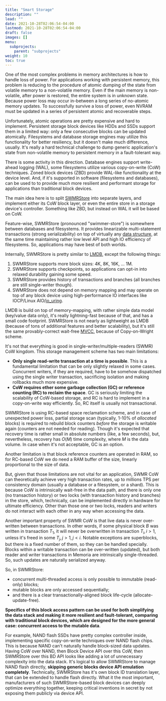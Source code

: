 ```yaml
---
title: "Smart Storage"
description: ""
lead: ""
date: 2021-10-28T02:06:54-04:00
lastmod: 2021-10-28T02:06:54-04:00
draft: false
images: []
menu: 
  subprojects:
    parent: "subprojects"
weight: 10
toc: true
---
```


One of the most complex problems in memory architectures is how to handle loss of power. For applications working with persistent memory, this problem is reducing to the procedure of atomic dumping of the state from volatile memory to a non-volatile memory. Even if the main memory is non-volatile, after power is restored, the entire system is in unknown state. Because power loss may occur in-between a long series of no-atomic memory updates. To successfully survive a loss of power, even NVRAM must be updated in a series of persistent atomic and recoverable steps.

Unfortunately, atomic operations are pretty expensive and hard to implement. Persistent storage block devices like HDDs and SSDs support them in a limited way: only a few consecutive blocks can be updated atomically. Filesystems and database storage engines may utilize this functionality for better resiliency, but it doesn't make much difference, usually. It's really a hard technical challenge to dump generic application's state from non-volatile memory to persistent memory in a fault-tolerant way.

There is some activity in this direction. Database engines support write-ahead logging (WAL), some filesystems utilize various copy-on-write (CoW) techniques. Zoned block devices (ZBD) provide WAL-like functionality at the device level. And, if it's supported in software (filesystems and databases), can be used to to provide much more resilient and performant storage for applications than traditional block devices.

The main idea here is to split [SWMRStore](/docs/dbfs/swmr-store) into separate layers, and implement either its CoW block layer, or even the entire store in a storage device's controller. Something like ZBD, but instead on WAL it will be based on CoW.

Feature-wise, SWMRStore (pronounced "swimmer-store") is somewhere between databases and filesystems. It provides linearizable multi-statement transactions (strong serializability) on top of virtually any [data structure](/docs/overview/data-structure), at the same time maintaining rather low level API and high IO efficiency of filesystems. So, applications may have best of both worlds.

Internally, SWMRStore is pretty similar to [LMDB](http://www.lmdb.tech/doc/), except the following things:

1. SWMRStore supports more block sizes: 4K, 8K, 16K, ... 1M. 
1. SWMRStore supports checkpoints, so applications can opt-in into relaxed durability gaining some speed. 
1. SWMRStore provides history of transactions and branches (all branches are still single-writer though).
1. SWMRStore does not depend on memory mapping and may operate on top of any block device using high-performance IO interfaces like IOCP/Linux AIO/[io_uring](https://en.wikipedia.org/wiki/Io_uring).

LMDB is build on top of memory-mapping, with rather simple data model (key/value data only), it's really lightning-fast because of that, and has a small code footprint. SWMRStore is not nearly as lightweight as LMDB (because of tons of additional features and better scalability), but it's still the same provably-correct wait-free [MVCC](https://en.wikipedia.org/wiki/Multiversion_concurrency_control), because of Copy-on-Wright scheme.

It's not that everything is good in single-writer/multiple-readers (SWMR) CoW kingdom. This storage management scheme has two main limitations:

* **Only single read-write transaction at a time is possible**. This is a fundamental limitation that can be only slightly relaxed in some cases. Concurrent writers, if they are required, have to be somehow dispatched using the single writer transaction, sacrificing isolation and making rollbacks much more expensive.
* **CoW requires ether some garbage collection (GC) or reference counting (RC) to reclaim the space**. GC is seriously limiting the scalability of CoW-based storage, and RC is hard to implement in a copy-on-write way efficiently. So, RC itself is usually not transactional. 

SWMRStore is using RC-based space reclamation scheme, and in case of unexpected power loss, partial storage scan (typically, 1-10% of *allocated* blocks) is required to rebuild block counters *before* the storage is writable again (counters are not needed for reading). Though it's expected that recovery time is rather small in absolute numbers (like, a few seconds), but, nevertheless, recovery has $O(M)$ time complexity, where $M$ is the data volume. In case when it's not acceptable, GC is an option.

Another limitation is that block reference counters are operated in RAM, so for RC-based CoW we do need a RAM buffer of the size, linearly proportional to the size of data.

But, given that those limitations are not vital for an application, SWMR CoW can theoretically achieve very high transaction rates, up to millions TPS per consistency domain (usually a database or a filesystem, or a shard). This is because CoW is intrinsically wait-free in the data path, and there is only one (no transaction history) or two locks (with transaction history and branches) in the store, which, technically, can be implemented directly in hardware for ultimate efficiency. Other than those one or two locks, readers and writers do not interact with each other in any way when accessing the data.

Another important property of SWMR CoW is that live data is never over-written between transactions. In other words, if some physical block $B$ was written in transaction $T_1$, it will never be overwritten in transaction $T_i, i>1$, unless it's freed in some $T_j, j > 1, j < i$. Notable exceptions are superblocks, but there is a fixed number of them, so they can be handled specially. Blocks within a writable transaction can be over-written (updated), but both reader and writer transactions in Memoria are intrinsically single-threaded. So, such updates are naturally serialized anyway.

So, in SWMRStore:
* concurrent multi-threaded access is only possible to immutable (read-only) blocks; 
* mutable blocks are only accessed sequentially;
* and there is a clear transactionally-aligned block life-cycle (allocate-update-free).

**Specifics of this block access pattern can be used for both simplifying the data stack and making it more resilient and fault-tolerant, comparing with traditional block devices, which are designed for the more general case: concurrent access to the mutable data**.

For example, NAND flash SSDs have pretty complex controller inside, implementing specific copy-on-write techniques over NAND flash chips. This is because NAND can't naturally handle block-sized data updates. Having CoW over NAND, then Block Device API over this CoW, then SWMRStore over this BD API looks like adding a lot of unnecessary complexity into the data stack. It's logical to allow SWMRStore to manage NAND flash directly, **skipping generic blocks device API emulation completely**. Technically, SWMRStore has it's own block ID translation layer, that can be extended to handle flash directly. What it the most important, manufacturers of such SWMRStore-based block devices can deeply optimize everything together, keeping critical inventions in secret by not exposing them publicly via device API.




